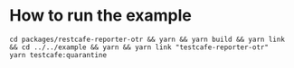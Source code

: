 # How to run the example

```shell
cd packages/restcafe-reporter-otr && yarn && yarn build && yarn link && cd ../../example && yarn && yarn link "testcafe-reporter-otr"
yarn testcafe:quarantine 
```